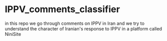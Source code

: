 # IPPV_comments_classifier
 in this repo we go through comments on IPPV in Iran and we try to understand the character of Iranian's  response to IPPV in a platform called NiniSite
